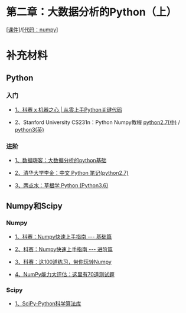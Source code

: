 # 第二章：大数据分析的Python（上）

[[课件](https://share.weiyun.com/e788064a42f2537effafe85bf56b7dfa)]/[[代码：numpy](np.md)]

# 补充材料

## Python

### 入门

* [1、科赛 x 机器之心 | 从零上手Python关键代码](https://www.kesci.com/apps/home/project/59e4331c4663f7655c499bc3)

* 2、Stanford University CS231n：Python Numpy教程 [python2.7(中)](https://zhuanlan.zhihu.com/p/20878530?refer=intelligentunit) / [python3(英)](python-numpy-tutorial.md)

### 进阶

* [1、数据嗨客：大数据分析的python基础](http://hackdata.cn/learn/course/2/)

* [2、清华大学李金：中文 Python 笔记(python2.7)](https://github.com/lijin-THU/notes-python)

* [3、两点水：草根学 Python (Python3.6)](https://github.com/TwoWater/Python)

## Numpy和Scipy

### Numpy

* [1、科赛：Numpy快速上手指南 --- 基础篇](https://www.kesci.com/apps/home/project/59ed832d18ec724555a9a968)

* [2、科赛：Numpy快速上手指南 --- 进阶篇](https://www.kesci.com/apps/home/project/59f0380e18ec724555ac7e0b)

* [3、科赛：这100道练习，带你玩转Numpy](https://www.kesci.com/apps/home/project/59f29f67c5f3f5119527a2cc)

* [4、NumPy能力大评估：这里有70道测试题](https://mp.weixin.qq.com/s?__biz=MzA3MzI4MjgzMw==&mid=2650738513&idx=1&sn=ba0ff59b1dfbf139cc33c4a6b5b65a48&chksm=871acb2fb06d42391e3b107c35f615fd55e1fb5075f4a5f9d1560cdea178a51fd419e39018ca#rd)

### Scipy

* [1、SciPy-Python科学算法库](SciPy_cn.md)